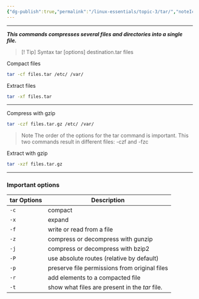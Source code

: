 ```yaml
---
{"dg-publish":true,"permalink":"/linux-essentials/topic-3/tar/","noteIcon":"1"}
---
```


---
___This commands compresses several files and directories into a single file.___

> [! Tip] Syntax
	tar [options] destination.tar files

Compact files
```bash
tar -cf files.tar /etc/ /var/
```

Extract files
```bash
tar -xf files.tar
```

---

Compress with gzip
```bash
tar -czf files.tar.gz /etc/ /var/
```

> Note
> The order of the options for the tar command is important. This two commands result in different files: -czf  and -fzc

Extract with gzip
```bash
tar -xzf files.tar.gz
```

---

### Important options

| tar Options | Description                                    |
| ----------- | ---------------------------------------------- |
| `-c`        | compact                                        |
| `-x`        | expand                                         |
| `-f`        | write or read from a file                      |
| `-z`        | compress or decompress with gunzip             |
| `-j`        | compress or decompress with bzip2              |
| `-P`        | use absolute routes (relative by default)      |
| `-p`        | preserve file permissions from original files  |
| `-r`        | add elements to a compacted file               |
| `-t`        | show what files are present in the _tar_ file. |

